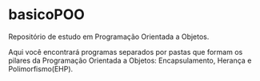 # basicoPOO
Repositório de estudo em Programação Orientada a Objetos.

Aqui você encontrará programas separados por pastas que formam os pilares da Programação Orientada a Objetos: Encapsulamento, Herança e Polimorfismo(EHP).